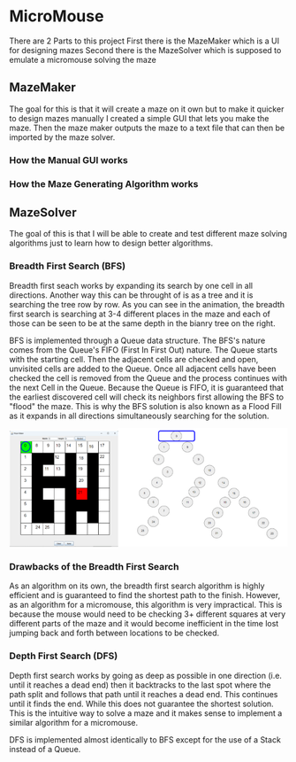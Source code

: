 # MicroMouse
There are 2 Parts to this project
First there is the MazeMaker which is a UI for designing mazes
Second there is the MazeSolver which is supposed to emulate a micromouse solving the maze

## MazeMaker
The goal for this is that it will create a maze on it own but to make it quicker to design mazes manually I created a simple GUI that lets you make the maze. Then the maze maker outputs the maze to a text file that can then be imported by the maze solver.

### How the Manual GUI works


### How the Maze Generating Algorithm works

## MazeSolver
The goal of this is that I will be able to create and test different maze solving algorithms just to learn how to design better algorithms.
### Breadth First Search (BFS)
Breadth first seach works by expanding its search by one cell in all directions. Another way this can be throught of is as a tree and it is searching the tree row by row. As you can see in the animation, the breadth first search is searching at 3-4 different places in the maze and each of those can be seen to be at the same depth in the bianry tree on the right. 

BFS is implemented through a Queue data structure. The BFS's nature comes from the Queue's FIFO (First In First Out) nature. The Queue starts with the starting cell. Then the adjacent cells are checked and open, unvisited cells are added to the Queue. Once all adjacent cells have been checked the cell is removed from the Queue and the process continues with the next Cell in the Queue. Because the Queue is FIFO, it is guaranteed that the earliest discovered cell will check its neighbors first allowing the BFS to "flood" the maze. This is why the BFS solution is also known as a Flood Fill as it expands in all directions simultaneously searching for the solution.

<img src="./resources/maze_animation.gif" width = "39%"><img src="./resources/tree_animation.gif" width = "61%">

### Drawbacks of the Breadth First Search
As an algorithm on its own, the breadth first search algorithm is highly efficient and is guaranteed to find the shortest path to the finish. However, as an algorithm for a micromouse, this algorithm is very impractical. This is because the mouse would need to be checking 3+ different squares at very different parts of the maze and it would become inefficient in the time lost jumping back and forth between locations to be checked.

### Depth First Search (DFS)
Depth first search works by going as deep as possible in one direction (i.e. until it reaches a dead end) then it backtracks to the last spot where the path split and follows that path until it reaches a dead end. This continues until it finds the end. While this does not guarantee the shortest solution. This is the intuitive way to solve a maze and it makes sense to implement a similar algorithm for a micromouse.

DFS is implemented almost identically to BFS except for the use of a Stack instead of a Queue. 